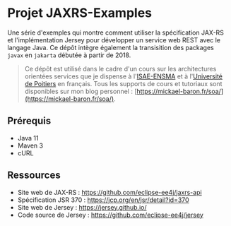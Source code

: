 # Projet JAXRS-Examples

Une série d'exemples qui montre comment utiliser la spécification JAX-RS et l'implémentation Jersey pour développer un service web REST avec le langage Java. Ce dépôt intègre également la transisition des packages `javax` en `jakarta` débutée à partir de 2018.

> Ce dépôt est utilisé dans le cadre d'un cours sur les architectures orientées services que je dispense à l'[ISAE-ENSMA](https://www.ensma.fr) et à l'[Université de Poitiers](http://www.univ-poitiers.fr/) en français. Tous les supports de cours et tutoriaux sont disponibles sur mon blog personnel : [https://mickael-baron.fr/soa/](https://mickael-baron.fr/soa/).

## Prérequis

* Java 11
* Maven 3
* cURL

## Ressources

* Site web de JAX-RS : <https://github.com/eclipse-ee4j/jaxrs-api>
* Spécification JSR 370 : <https://jcp.org/en/jsr/detail?id=370>
* Site web de Jersey : <https://jersey.github.io/>
* Code source de Jersey : <https://github.com/eclipse-ee4j/jersey>

